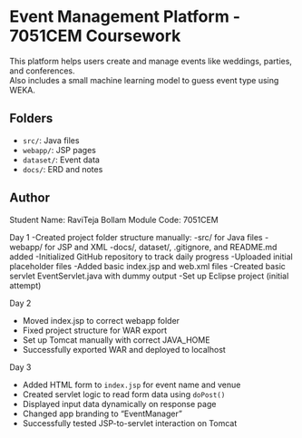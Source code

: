 # Event Management Platform - 7051CEM Coursework

This platform helps users create and manage events like weddings, parties, and conferences.  
Also includes a small machine learning model to guess event type using WEKA.

## Folders
- `src/`: Java files
- `webapp/`: JSP pages
- `dataset/`: Event data
- `docs/`: ERD and notes

## Author
Student Name: RaviTeja Bollam
Module Code: 7051CEM  


Day 1 
-Created project folder structure manually:
-src/ for Java files
-webapp/ for JSP and XML
-docs/, dataset/, .gitignore, and README.md added
-Initialized GitHub repository to track daily progress
-Uploaded initial placeholder files
-Added basic index.jsp and web.xml files
-Created basic servlet EventServlet.java with dummy output
-Set up Eclipse project (initial attempt)


 Day 2 
- Moved index.jsp to correct webapp folder
- Fixed project structure for WAR export
- Set up Tomcat manually with correct JAVA_HOME
- Successfully exported WAR and deployed to localhost

Day 3
- Added HTML form to `index.jsp` for event name and venue
- Created servlet logic to read form data using `doPost()`
- Displayed input data dynamically on response page
- Changed app branding to “EventManager”
- Successfully tested JSP-to-servlet interaction on Tomcat

